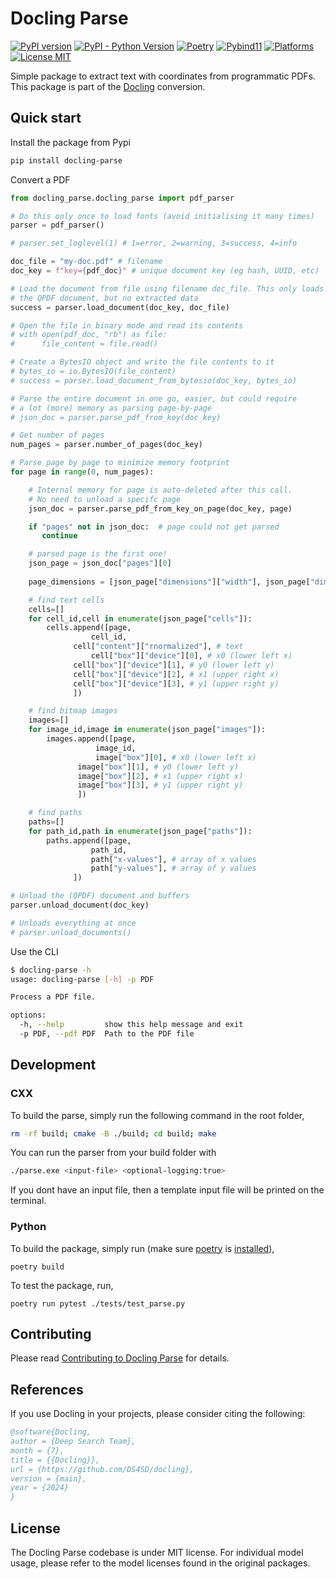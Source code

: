 # Docling Parse

[![PyPI version](https://img.shields.io/pypi/v/docling-parse)](https://pypi.org/project/docling-parse/)
[![PyPI - Python Version](https://img.shields.io/pypi/pyversions/docling-parse)](https://pypi.org/project/docling-parse/)
[![Poetry](https://img.shields.io/endpoint?url=https://python-poetry.org/badge/v0.json)](https://python-poetry.org/)
[![Pybind11](https://img.shields.io/badge/build-pybind11-blue)](https://github.com/pybind/pybind11/)
[![Platforms](https://img.shields.io/badge/platform-macos%20|%20linux-blue)](https://github.com/DS4SD/docling-parse/)
[![License MIT](https://img.shields.io/github/license/DS4SD/docling-parse)](https://opensource.org/licenses/MIT)

Simple package to extract text with coordinates from programmatic PDFs.
This package is part of the [Docling](https://github.com/DS4SD/docling) conversion.


## Quick start

Install the package from Pypi

```sh
pip install docling-parse
```

Convert a PDF

```python
from docling_parse.docling_parse import pdf_parser

# Do this only once to load fonts (avoid initialising it many times)
parser = pdf_parser()

# parser.set_loglevel(1) # 1=error, 2=warning, 3=success, 4=info

doc_file = "my-doc.pdf" # filename
doc_key = f"key={pdf_doc}" # unique document key (eg hash, UUID, etc)

# Load the document from file using filename doc_file. This only loads
# the QPDF document, but no extracted data
success = parser.load_document(doc_key, doc_file)

# Open the file in binary mode and read its contents
# with open(pdf_doc, "rb") as file:
#      file_content = file.read()

# Create a BytesIO object and write the file contents to it
# bytes_io = io.BytesIO(file_content)
# success = parser.load_document_from_bytesio(doc_key, bytes_io)

# Parse the entire document in one go, easier, but could require
# a lot (more) memory as parsing page-by-page
# json_doc = parser.parse_pdf_from_key(doc_key)	

# Get number of pages
num_pages = parser.number_of_pages(doc_key)

# Parse page by page to minimize memory footprint
for page in range(0, num_pages):

    # Internal memory for page is auto-deleted after this call.
    # No need to unload a specifc page 
    json_doc = parser.parse_pdf_from_key_on_page(doc_key, page)

    if "pages" not in json_doc:  # page could not get parsed
       continue

    # parsed page is the first one!				  
    json_page = json_doc["pages"][0] 
    
    page_dimensions = [json_page["dimensions"]["width"], json_page["dimensions"]["height"]]

    # find text cells
    cells=[]
    for cell_id,cell in enumerate(json_page["cells"]):
    	cells.append([page,
	              cell_id,
		      cell["content"]["rnormalized"], # text
	              cell["box"]["device"][0], # x0 (lower left x)
		      cell["box"]["device"][1], # y0 (lower left y)
		      cell["box"]["device"][2], # x1 (upper right x)
		      cell["box"]["device"][3], # y1 (upper right y)	
		      ])

    # find bitmap images
    images=[]
    for image_id,image in enumerate(json_page["images"]):
    	images.append([page,
	               image_id,
	               image["box"][0], # x0 (lower left x)
		       image["box"][1], # y0 (lower left y)
		       image["box"][2], # x1 (upper right x)
		       image["box"][3], # y1 (upper right y)
		       ])

    # find paths
    paths=[]
    for path_id,path in enumerate(json_page["paths"]):
    	paths.append([page,
	              path_id,
	              path["x-values"], # array of x values
	              path["y-values"], # array of y values
		      ])

# Unload the (QPDF) document and buffers
parser.unload_document(doc_key)

# Unloads everything at once
# parser.unload_documents()
```

Use the CLI

```sh
$ docling-parse -h
usage: docling-parse [-h] -p PDF

Process a PDF file.

options:
  -h, --help         show this help message and exit
  -p PDF, --pdf PDF  Path to the PDF file
```

## Development

### CXX

To build the parse, simply run the following command in the root folder,

```sh
rm -rf build; cmake -B ./build; cd build; make
```

You can run the parser from your build folder with

```sh
./parse.exe <input-file> <optional-logging:true>
```

If you dont have an input file, then a template input file will be printed on the terminal.


### Python

To build the package, simply run (make sure [poetry](https://python-poetry.org/) is [installed](https://python-poetry.org/docs/#installing-with-the-official-installer)),

```
poetry build
```

To test the package, run,

```
poetry run pytest ./tests/test_parse.py
```


## Contributing

Please read [Contributing to Docling Parse](https://github.com/DS4SD/docling-parse/blob/main/CONTRIBUTING.md) for details.


## References

If you use Docling in your projects, please consider citing the following:

```bib
@software{Docling,
author = {Deep Search Team},
month = {7},
title = {{Docling}},
url = {https://github.com/DS4SD/docling},
version = {main},
year = {2024}
}
```

## License

The Docling Parse codebase is under MIT license.
For individual model usage, please refer to the model licenses found in the original packages.
